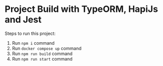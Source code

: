 # Project Build with TypeORM, HapiJs and Jest

Steps to run this project:

1. Run `npm i` command
2. Run `docker compose up` command
3. Run `npm run build` command
4. Run `npm run start` command
